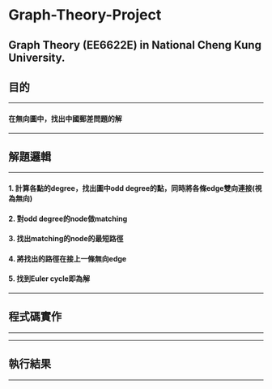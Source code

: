 # Graph-Theory-Project
Graph Theory (EE6622E) in National Cheng Kung University.
-------
## 目的
-------
#### 在無向圖中，找出中國郵差問題的解

-------
## 解題邏輯
-------
#### 1. 計算各點的degree，找出圖中odd degree的點，同時將各條edge雙向連接(視為無向)
#### 2. 對odd degree的node做matching
#### 3. 找出matching的node的最短路徑
#### 4. 將找出的路徑在接上一條無向edge
#### 5. 找到Euler cycle即為解
-------
## 程式碼實作
-------

-------
## 執行結果
-------
